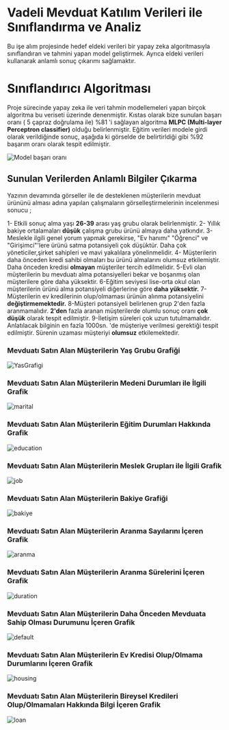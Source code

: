# Vadeli Mevduat Katılım Verileri ile Sınıflandırma ve Analiz

Bu işe alım projesinde hedef eldeki verileri bir yapay zeka algoritmasıyla sınıflandıran ve tahmini yapan model geliştirmek. Ayrıca eldeki verileri kullanarak anlamlı sonuç çıkarımı sağlamaktır.


# Sınıflandırıcı Algoritması

Proje sürecinde yapay zeka ile veri tahmin modellemeleri yapan birçok algoritma bu veriseti üzerinde denenmiştir. Kıstas olarak bize sunulan başarı oranı ( 5 çapraz doğrulama ile) %81 'i sağlayan algoritma **MLPC (Multi-layer Perceptron classifier)** olduğu belirlenmiştir. Eğitim verileri modele girdi olarak verildiğinde sonuç, aşağıda ki görselde de belirtirldiği gibi %92 başarım oranı olarak tespit edilmiştir. 

![Model başarı oranı](https://ibb.co/KhskQjZ) 


## Sunulan Verilerden Anlamlı Bilgiler Çıkarma

Yazının devamında görseller ile de desteklenen müşterilerin mevduat ürününü alması adına yapılan çalışmaların görselleştirmelerinin incelenmesi sonucu ; 

1- Etkili sonuç alma yaşı **26-39** arası yaş grubu olarak belirlenmiştir.
2- Yıllık bakiye ortalamaları **düşük** çalışma grubu ürünü almaya daha yatkındır.
3- Meslekle ilgili genel yorum yapmak gerekirse, "Ev hanımı" "Öğrenci" ve "Girişimci"'lere ürünü satma potansiyeli çok düşüktür. Daha çok yöneticiler,şirket sahipleri ve mavi yakalılara yönelinmelidir.
4- Müşterilerin daha önceden kredi sahibi olmaları bu ürünü almalarını olumsuz etkilemiştir. Daha önceden kredisi **olmayan** müşteriler tercih edilmelidir.
5-Evli olan müşterilerin bu mevduatı alma potansiyelleri bekar ve boşanmış olan müşterilere göre daha yüksektir.
6-Eğitim seviyesi lise-orta okul olan müşterilerin ürünü alma potansiyeli diğerlerine göre **daha yüksektir.**
7- Müşterilerin ev kredilerinin olup/olmaması ürünün alınma potansiyelini **değiştirmemektedir.**
8-Müşteri potansiyeli belirlenen grup 2'den fazla aranmamalıdır. **2'den** fazla aranan müşterilerde olumlu sonuç oranı **çok düşük** olarak tespit edilmiştir.
9-İletişim süreleri çok uzun tutulmamalıdır. Anlatılacak bilginin en fazla 1000sn. 'de müşteriye verilmesi gerektiği tespit edilmiştir. Sürenin uzaması müşteriyi **olumsuz** etkilemektedir.


### Mevduatı Satın Alan Müşterilerin Yaş Grubu Grafiği

![YasGrafigi](https://ibb.co/pyN71ky)


### Mevduatı Satın Alan Müşterilerin Medeni Durumları ile İlgili Grafik

![marital](https://ibb.co/QQdyLzk)

### Mevduatı Satın Alan Müşterilerin Eğitim Durumları Hakkında Grafik

![education](https://ibb.co/mc7pgDt)

### Mevduatı Satın Alan Müşterilerin Meslek Grupları ile İlgili Grafik

![job](https://ibb.co/vhW3zV3)

### Mevduatı Satın Alan Müşterilerin Bakiye Grafiği

![bakiye](https://ibb.co/cxTZsdQ)

### Mevduatı Satın Alan Müşterilerin Aranma Sayılarını İçeren Grafik

![aranma](https://ibb.co/VTtwvd3)

### Mevduatı Satın Alan Müşterilerin Aranma Sürelerini İçeren Grafik

![duration](https://ibb.co/Q8HG9rR)

### Mevduatı Satın Alan Müşterilerin Daha Önceden Mevduata Sahip Olması Durumunu İçeren Grafik

![default](https://ibb.co/hLkQqbD)


### Mevduatı Satın Alan Müşterilerin Ev Kredisi Olup/Olmama Durumlarını İçeren Grafik

![housing](https://ibb.co/ygCDbkN)


### Mevduatı Satın Alan Müşterilerin Bireysel Kredileri Olup/Olmamaları Hakkında Bilgi İçeren Grafik

![loan](https://ibb.co/Mp2yx5P)


